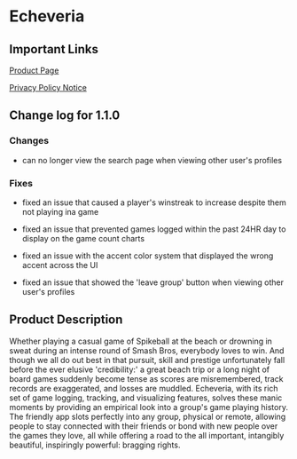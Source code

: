 # **Echeveria**

## **Important Links**

[Product Page](https://apps.apple.com/us/app/echeveria/id6451054692)

[Privacy Policy Notice](https://doc-hosting.flycricket.io/echeveria-privacy-policy/76379ed8-adfc-4db1-bb39-53691e822eee/privacy)

## **Change log for 1.1.0**

### **Changes**

- can no longer view the search page when viewing other user's profiles

### **Fixes**

- fixed an issue that caused a player's winstreak to increase despite them not playing ina game

- fixed an issue that prevented games logged within the past 24HR day to display on the game count charts

- fixed an issue with the accent color system that displayed the wrong accent across the UI

- fixed an issue that showed the 'leave group' button when viewing other user's profiles

## **Product Description**

Whether playing a casual game of Spikeball at the beach or drowning in sweat during an intense round of Smash Bros, everybody loves to win. And though we all do out best in that pursuit, skill and prestige unfortunately fall before the ever elusive 'credibility:' a great beach trip or a long night of board games suddenly become tense as scores are misremembered, track records are exaggerated, and losses are muddled. Echeveria, with its rich set of game logging, tracking, and visualizing features, solves these manic moments by providing an empirical look into a group's game playing history. The friendly app slots perfectly into any group, physical or remote, allowing people to stay connected with their friends or bond with new people over the games they love, all while offering a road to the all important, intangibly beautiful, inspiringly powerful: bragging rights.
